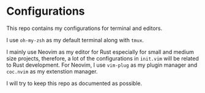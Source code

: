 # Configurations

This repo contains my configurations for terminal and editors.

I use `oh-my-zsh` as my default terminal along with `tmux`.

I mainly use Neovim as my editor for Rust especially for small and medium size projects, therefore, a lot of the configurations in `init.vim` will be related to Rust development. For Neovim, I use `vim-plug` as my plugin manager and `coc.nvim` as my extenstion manager.

I will try to keep this repo as documented as possible.
